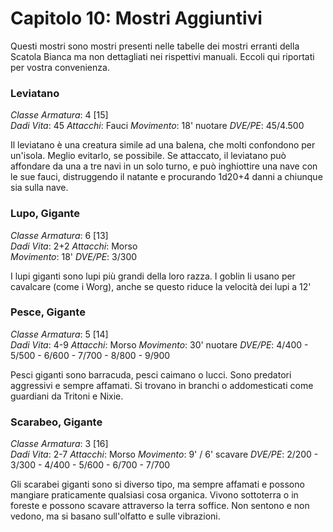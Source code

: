 # Capitolo 10: Mostri Aggiuntivi

Questi mostri sono mostri presenti nelle tabelle dei mostri erranti della Scatola Bianca ma non dettagliati nei rispettivi manuali. Eccoli qui riportati per vostra convenienza.

### Leviatano

*Classe Armatura*: 4 \[15]\
*Dadi Vita*: 45
*Attacchi*: Fauci
*Movimento*: 18' nuotare 
*DVE/PE*: 45/4.500

Il leviatano è una creatura simile ad una balena, che molti confondono per un'isola. Meglio evitarlo, se possibile.
Se attaccato, il leviatano può affondare da una a tre navi in un solo turno, e può inghiottire una nave con le sue fauci, distruggendo il natante e procurando 1d20+4 danni a chiunque sia sulla nave.

### Lupo, Gigante

*Classe Armatura*: 6 \[13]\
*Dadi Vita*: 2+2
*Attacchi*: Morso\
*Movimento*: 18'
*DVE/PE*: 3/300

I lupi giganti sono lupi più grandi della loro razza. I goblin li usano per cavalcare (come i Worg), anche se questo riduce la velocità dei lupi a 12'

### Pesce, Gigante

*Classe Armatura*: 5 \[14]\
*Dadi Vita*: 4-9
*Attacchi*: Morso
*Movimento*: 30' nuotare
*DVE/PE*: 4/400 - 5/500 - 6/600 - 7/700 - 8/800 - 9/900

Pesci giganti sono barracuda, pesci caimano o lucci. Sono predatori aggressivi e sempre affamati. Si trovano in branchi o addomesticati come guardiani da Tritoni e Nixie.

### Scarabeo, Gigante

*Classe Armatura*: 3 \[16]\
*Dadi Vita*: 2-7
*Attacchi*: Morso
*Movimento*: 9' / 6' scavare
*DVE/PE*: 2/200 - 3/300 - 4/400 - 5/600 - 6/700 - 7/700

Gli scarabei giganti sono si diverso tipo, ma sempre affamati e possono mangiare praticamente qualsiasi cosa organica. Vivono sottoterra o in foreste e possono scavare attraverso la terra soffice. Non sentono e non vedono, ma si basano sull'olfatto e sulle vibrazioni.